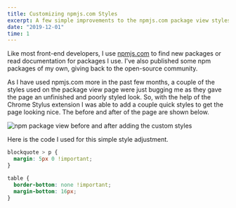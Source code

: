 ```yaml
---
title: Customizing npmjs.com Styles
excerpt: A few simple improvements to the npmjs.com package view styles
date: "2019-12-01"
time: 1
---
```


Like most front-end developers, I use [npmjs.com](https://npmjs.com) to find new packages or read documentation for packages I use. I've also published some npm packages of my own, giving back to the open-source community.

As I have used npmjs.com more in the past few months, a couple of the styles used on the package view page were just bugging me as they gave the page an unfinished and poorly styled look. So, with the help of the Chrome Stylus extension I was able to add a couple quick styles to get the page looking nice. The before and after of the page are shown below.

![npm package view before and after adding the custom styles](npm-styles.png)

Here is the code I used for this simple style adjustment.

```css
blockquote > p {
  margin: 5px 0 !important;
}

table {
  border-bottom: none !important;
  margin-bottom: 16px;
}
```
